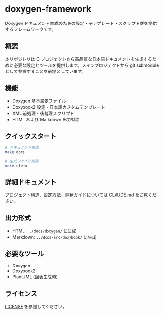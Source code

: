 # doxygen-framework

Doxygen ドキュメント生成のための設定・テンプレート・スクリプト群を提供するフレームワークです。

## 概要

本リポジトリは C プロジェクトから高品質な日本語ドキュメントを生成するために必要な設定とツールを提供します。メインプロジェクトから git submodule として参照することを前提としています。

## 機能

- Doxygen 基本設定ファイル
- Doxybook2 設定・日本語カスタムテンプレート
- XML 前処理・後処理スクリプト
- HTML および Markdown 出力対応

## クイックスタート

```bash
# ドキュメント生成
make docs

# 生成ファイル削除
make clean
```

## 詳細ドキュメント

プロジェクト構造、設定方法、開発ガイドについては [CLAUDE.md](./CLAUDE.md) をご覧ください。

## 出力形式

- HTML: `../docs/doxygen/` に生成
- Markdown: `../docs-src/doxybook/` に生成

## 必要なツール

- Doxygen
- Doxybook2
- PlantUML (図表生成時)

## ライセンス

[LICENSE](./LICENSE) を参照してください。
